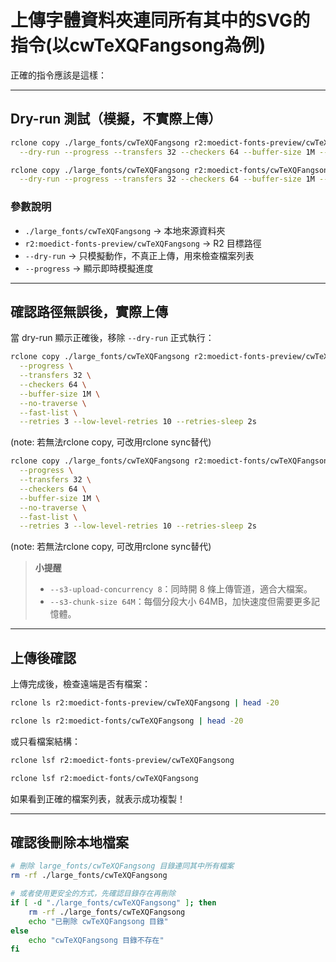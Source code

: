 # 上傳字體資料夾連同所有其中的SVG的指令(以cwTeXQFangsong為例)

正確的指令應該是這樣：

---

## **Dry-run 測試（模擬，不實際上傳）**

```bash
rclone copy ./large_fonts/cwTeXQFangsong r2:moedict-fonts-preview/cwTeXQFangsong \
  --dry-run --progress --transfers 32 --checkers 64 --buffer-size 1M --no-traverse --fast-list
```

```bash
rclone copy ./large_fonts/cwTeXQFangsong r2:moedict-fonts/cwTeXQFangsong \
  --dry-run --progress --transfers 32 --checkers 64 --buffer-size 1M --no-traverse --fast-list
```

### **參數說明**

* `./large_fonts/cwTeXQFangsong` → 本地來源資料夾
* `r2:moedict-fonts-preview/cwTeXQFangsong` → R2 目標路徑
* `--dry-run` → 只模擬動作，不真正上傳，用來檢查檔案列表
* `--progress` → 顯示即時模擬進度

---

## **確認路徑無誤後，實際上傳**

當 dry-run 顯示正確後，移除 `--dry-run` 正式執行：

```bash
rclone copy ./large_fonts/cwTeXQFangsong r2:moedict-fonts-preview/cwTeXQFangsong \
  --progress \
  --transfers 32 \
  --checkers 64 \
  --buffer-size 1M \
  --no-traverse \
  --fast-list \
  --retries 3 --low-level-retries 10 --retries-sleep 2s
```

(note: 若無法rclone copy, 可改用rclone sync替代)

```bash
rclone copy ./large_fonts/cwTeXQFangsong r2:moedict-fonts/cwTeXQFangsong \
  --progress \
  --transfers 32 \
  --checkers 64 \
  --buffer-size 1M \
  --no-traverse \
  --fast-list \
  --retries 3 --low-level-retries 10 --retries-sleep 2s
```
(note: 若無法rclone copy, 可改用rclone sync替代)


> **小提醒**
>
> * `--s3-upload-concurrency 8`：同時開 8 條上傳管道，適合大檔案。
> * `--s3-chunk-size 64M`：每個分段大小 64MB，加快速度但需要更多記憶體。

---

## **上傳後確認**

上傳完成後，檢查遠端是否有檔案：

```bash
rclone ls r2:moedict-fonts-preview/cwTeXQFangsong | head -20
```


```bash
rclone ls r2:moedict-fonts/cwTeXQFangsong | head -20
```

或只看檔案結構：

```bash
rclone lsf r2:moedict-fonts-preview/cwTeXQFangsong
```


```bash
rclone lsf r2:moedict-fonts/cwTeXQFangsong
```

如果看到正確的檔案列表，就表示成功複製！


---

## **確認後刪除本地檔案**

```bash
# 刪除 large_fonts/cwTeXQFangsong 目錄連同其中所有檔案
rm -rf ./large_fonts/cwTeXQFangsong

# 或者使用更安全的方式，先確認目錄存在再刪除
if [ -d "./large_fonts/cwTeXQFangsong" ]; then
    rm -rf ./large_fonts/cwTeXQFangsong
    echo "已刪除 cwTeXQFangsong 目錄"
else
    echo "cwTeXQFangsong 目錄不存在"
fi
```

